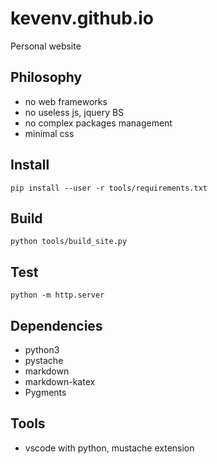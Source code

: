 # kevenv.github.io
Personal website

## Philosophy
- no web frameworks
- no useless js, jquery BS
- no complex packages management
- minimal css

## Install
`pip install --user -r tools/requirements.txt`

## Build
`python tools/build_site.py`

## Test
`python -m http.server`

## Dependencies
- python3
- pystache
- markdown
- markdown-katex
- Pygments

## Tools
- vscode with python, mustache extension
